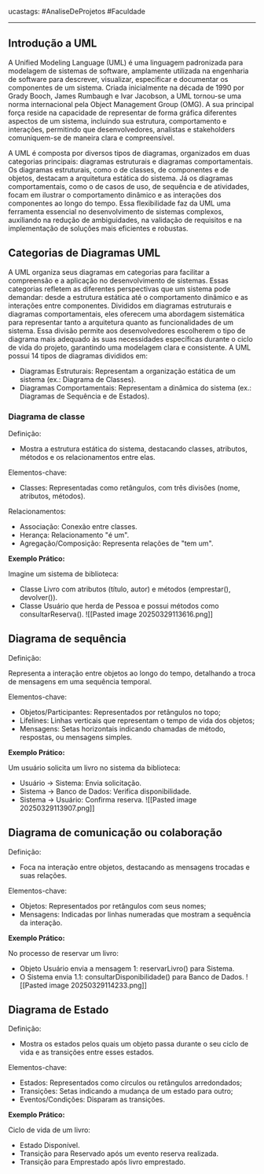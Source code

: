 ucastags: #AnaliseDeProjetos #Faculdade 
___
## Introdução a UML
A Unified Modeling Language (UML) é uma linguagem padronizada para modelagem de sistemas de software, amplamente utilizada na engenharia de software para descrever, visualizar, especificar e documentar os componentes de um sistema. Criada inicialmente na década de 1990 por Grady Booch, James Rumbaugh e Ivar Jacobson, a UML tornou-se uma norma internacional pela Object Management Group (OMG). A sua principal força reside na capacidade de representar de forma gráfica diferentes aspectos de um sistema, incluindo sua estrutura, comportamento e interações, permitindo que desenvolvedores, analistas e stakeholders comuniquem-se de maneira clara e compreensível.

A UML é composta por diversos tipos de diagramas, organizados em duas categorias principais: diagramas estruturais e diagramas comportamentais. Os diagramas estruturais, como o de classes, de componentes e de objetos, destacam a arquitetura estática do sistema. Já os diagramas comportamentais, como o de casos de uso, de sequência e de atividades, focam em ilustrar o comportamento dinâmico e as interações dos componentes ao longo do tempo. Essa flexibilidade faz da UML uma ferramenta essencial no desenvolvimento de sistemas complexos, auxiliando na redução de ambiguidades, na validação de requisitos e na implementação de soluções mais eficientes e robustas.
## Categorias de Diagramas UML
A UML organiza seus diagramas em categorias para facilitar a compreensão e a aplicação no desenvolvimento de sistemas. Essas categorias refletem as diferentes perspectivas que um sistema pode demandar: desde a estrutura estática até o comportamento dinâmico e as interações entre componentes. Divididos em diagramas estruturais e diagramas comportamentais, eles oferecem uma abordagem sistemática para representar tanto a arquitetura quanto as funcionalidades de um sistema. Essa divisão permite aos desenvolvedores escolherem o tipo de diagrama mais adequado às suas necessidades específicas durante o ciclo de vida do projeto, garantindo uma modelagem clara e consistente. A UML possui 14 tipos de diagramas divididos em:

- Diagramas Estruturais: Representam a organização estática de um sistema (ex.: Diagrama de Classes).
- Diagramas Comportamentais: Representam a dinâmica do sistema (ex.: Diagramas de Sequência e de Estados).
### Diagrama de classe
Definição:

- Mostra a estrutura estática do sistema, destacando classes, atributos, métodos e os relacionamentos entre elas.

Elementos-chave:

- Classes: Representadas como retângulos, com três divisões (nome, atributos, métodos).

Relacionamentos:

- Associação: Conexão entre classes.
- Herança: Relacionamento "é um".
- Agregação/Composição: Representa relações de "tem um".

**Exemplo Prático:**

Imagine um sistema de biblioteca:

- Classe Livro com atributos (título, autor) e métodos (emprestar(), devolver()).
- Classe Usuário que herda de Pessoa e possui métodos como consultarReserva().
![[Pasted image 20250329113616.png]]
## Diagrama de sequência
Definição:

Representa a interação entre objetos ao longo do tempo, detalhando a troca de mensagens em uma sequência temporal.

Elementos-chave:

- Objetos/Participantes: Representados por retângulos no topo;
- Lifelines: Linhas verticais que representam o tempo de vida dos objetos;
- Mensagens: Setas horizontais indicando chamadas de método, respostas, ou mensagens simples.

**Exemplo Prático:**

Um usuário solicita um livro no sistema da biblioteca:

- Usuário → Sistema: Envia solicitação.
- Sistema → Banco de Dados: Verifica disponibilidade.
- Sistema → Usuário: Confirma reserva.
![[Pasted image 20250329113907.png]]
## Diagrama de comunicação ou colaboração
Definição:

- Foca na interação entre objetos, destacando as mensagens trocadas e suas relações.

Elementos-chave:

- Objetos: Representados por retângulos com seus nomes;
- Mensagens: Indicadas por linhas numeradas que mostram a sequência da interação.

**Exemplo Prático:**

No processo de reservar um livro:

- Objeto Usuário envia a mensagem 1: reservarLivro() para Sistema.
- O Sistema envia 1.1: consultarDisponibilidade() para Banco de Dados.
![[Pasted image 20250329114233.png]]
## Diagrama de Estado

Definição:

- Mostra os estados pelos quais um objeto passa durante o seu ciclo de vida e as transições entre esses estados.

Elementos-chave:

- Estados: Representados como círculos ou retângulos arredondados;
- Transições: Setas indicando a mudança de um estado para outro;
- Eventos/Condições: Disparam as transições.

**Exemplo Prático:**

Ciclo de vida de um livro:

- Estado Disponível.
- Transição para Reservado após um evento reserva realizada.
- Transição para Emprestado após livro emprestado.
